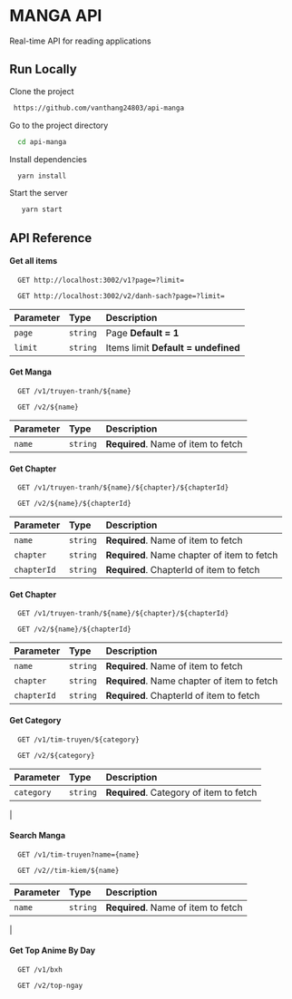 
# MANGA API

Real-time API for reading applications

## Run Locally

Clone the project

```bash
 https://github.com/vanthang24803/api-manga
```

Go to the project directory

```bash
  cd api-manga 
```

Install dependencies

```bash
  yarn install
```

Start the server

```bash
   yarn start
```


## API Reference


#### Get all items

```
  GET http://localhost:3002/v1?page=?limit=
```

```
  GET http://localhost:3002/v2/danh-sach?page=?limit=
```

| Parameter | Type     | Description                |
| :-------- | :------- | :------------------------- |
| `page` | `string` | Page **Default = 1** |
| `limit` | `string` | Items limit **Default = undefined** |

#### Get Manga

```
  GET /v1/truyen-tranh/${name}
```
```
  GET /v2/${name}
```

| Parameter | Type     | Description                       |
| :-------- | :------- | :-------------------------------- |
| `name`      | `string` | **Required**. Name of item to fetch |

#### Get Chapter

```
  GET /v1/truyen-tranh/${name}/${chapter}/${chapterId}
```
```
  GET /v2/${name}/${chapterId}
```

| Parameter | Type     | Description                       |
| :-------- | :------- | :-------------------------------- |
| `name`      | `string` | **Required**. Name of item to fetch |
| `chapter`      | `string` | **Required**. Name chapter of item to fetch |
| `chapterId`      | `string` | **Required**. ChapterId of item to fetch |

#### Get Chapter

```
  GET /v1/truyen-tranh/${name}/${chapter}/${chapterId}
```
```
  GET /v2/${name}/${chapterId}
```

| Parameter | Type     | Description                       |
| :-------- | :------- | :-------------------------------- |
| `name`      | `string` | **Required**. Name of item to fetch |
| `chapter`      | `string` | **Required**. Name chapter of item to fetch |
| `chapterId`      | `string` | **Required**. ChapterId of item to fetch |

#### Get Category

```
  GET /v1/tim-truyen/${category}
```
```
  GET /v2/${category}
```

| Parameter | Type     | Description                       |
| :-------- | :------- | :-------------------------------- |
| `category`      | `string` | **Required**. Category of item to fetch |
|

#### Search Manga

```
  GET /v1/tim-truyen?name={name}
```
```
  GET /v2//tim-kiem/${name}
```

| Parameter | Type     | Description                       |
| :-------- | :------- | :-------------------------------- |
| `name`      | `string` | **Required**. Name of item to fetch |
|

#### Get Top Anime By Day

```
  GET /v1/bxh
```
```
  GET /v2/top-ngay
```





